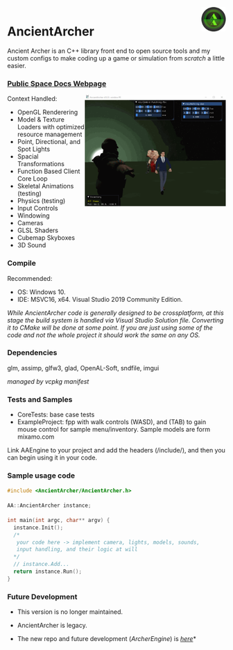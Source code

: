 <img src="docs/AncientArcher.png" height="56px" align="right">

# AncientArcher

Ancient Archer is an C++ library front end to open source tools and my custom configs to make coding up a game or simulation from *scratch* a little easier. 

### [Public Space Docs Webpage](https://mattearly.github.io/AncientArcher/index.html)

<img src="docs/multi-anim.gif" height="256px" align="right">

Context Handled: 
 - OpenGL Renderering
 - Model & Texture Loaders with optimized resource management 
 - Point, Directional, and Spot Lights
 - Spacial Transformations
 - Function Based Client Core Loop
 - Skeletal Animations (testing)
 - Physics (testing)
 - Input Controls
 - Windowing
 - Cameras
 - GLSL Shaders
 - Cubemap Skyboxes
 - 3D Sound

### Compile

Recommended: 
 - OS: Windows 10.
 - IDE: MSVC16, x64. Visual Studio 2019 Community Edition.

*While AncientArcher code is generally designed to be crossplatform, at this stage the build system is handled via Visual Studio Solution file. Converting it to CMake will be done at some point. If you are just using some of the code and not the whole project it should work the same on any OS.*

### Dependencies

glm, assimp, glfw3, glad, OpenAL-Soft, sndfile, imgui

*managed by vcpkg manifest*

### Tests and Samples

- CoreTests: base case tests 
- ExampleProject: fpp with walk controls (WASD), and (TAB) to gain mouse control for sample menu/inventory. Sample models are form mixamo.com

Link AAEngine to your project and add the headers (/include/), and then you can begin using it in your code.

### Sample usage code

```cpp
#include <AncientArcher/AncientArcher.h>

AA::AncientArcher instance;

int main(int argc, char** argv) {
  instance.Init();
  /* 
   your code here -> implement camera, lights, models, sounds, 
   input handling, and their logic at will 
  */
  // instance.Add...
  return instance.Run();
}
```

### Future Development

* This version is no longer maintained. 

* AncientArcher is legacy.

* The new repo and future development (*ArcherEngine*) is [*here*](https://github.com/mattearly/ArcherEngine)*
